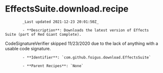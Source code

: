 # EffectsSuite.download.recipe

            _Last updated 2021-12-23 20:01:50Z_

            - **Description**: Downloads the latest version of Effects Suite (part of Red Giant Complete).

CodeSignatureVerifier skipped 11/23/2020 due to the lack of anything with a usable code signature.

            - **Identifier**: `com.github.foigus.download.EffectsSuite`

            - **Parent Recipes**: `None`
